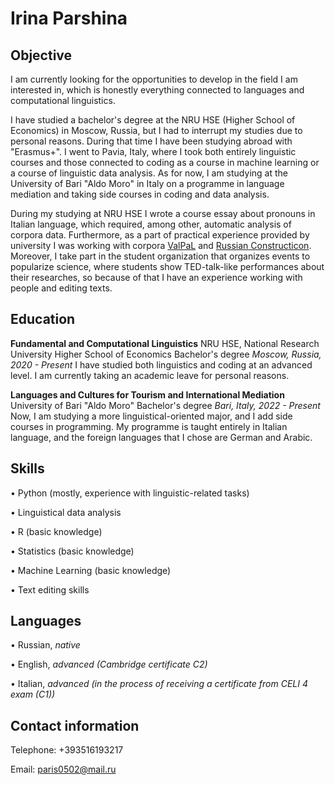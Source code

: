 # Irina Parshina

## Objective

I am currently looking for the opportunities to develop in the field I am interested in, which is honestly everything connected to languages and computational linguistics.

I have studied a bachelor's degree at the NRU HSE (Higher School of Economics) in Moscow, Russia, but I had to interrupt my studies due to personal reasons. During that time I have been studying abroad with "Erasmus+". I went to Pavia, Italy, where I took both entirely linguistic courses and those connected to coding as a course in machine learning or a course of linguistic data analysis.
As for now, I am studying at the University of Bari "Aldo Moro" in Italy on a programme in language mediation and taking side courses in coding and data analysis.

During my studying at NRU HSE I wrote a course essay about pronouns in Italian language, which required, among other, automatic analysis of corpora data. Furthermore, as a part of practical experience provided by university I was working with corpora [ValPaL](https://valpal.info/contributions/russ1263#tverbs) and [Russian Constructicon](https://constructicon.github.io/russian/about/).
Moreover, I take part in the student organization that organizes events to popularize science, where students show TED-talk-like performances about their researches, so because of that I have an experience working with people and editing texts.

## Education

**Fundamental and Computational Linguistics**
NRU HSE, National Research University Higher School of Economics
Bachelor's degree
*Moscow, Russia, 2020 - Present*
I have studied both linguistics and coding at an advanced level. I am currently taking an academic leave for personal reasons.
            
**Languages and Cultures for Tourism and International Mediation**
University of Bari "Aldo Moro"
Bachelor's degree
*Bari, Italy, 2022 - Present*
Now, I am studying a more linguistical-oriented major, and I add side courses in programming. My programme is taught entirely in Italian language, and the foreign languages that I chose are German and Arabic.

## Skills

• Python (mostly, experience with linguistic-related tasks)
            
• Linguistical data analysis
            
• R (basic knowledge)
            
• Statistics (basic knowledge)
            
• Machine Learning (basic knowledge)
            
• Text editing skills

## Languages

• Russian, *native*
            
• English, *advanced (Cambridge certificate C2)*
            
• Italian, *advanced (in the process of receiving a certificate from CELI 4 exam (C1))*

## Contact information

Telephone: +393516193217 

Email: paris0502@mail.ru 

